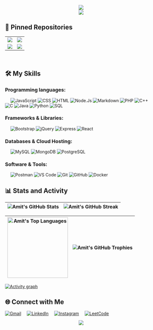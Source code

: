 <div align="center"">
    <img src="https://readme-typing-svg.herokuapp.com/?font=Righteous&size=35&center=true&vCenter=true&width=1000&height=70&duration=2000&lines=Hi+There!+👋;+I'm+Amit+Singhal+👨‍💻;Full+Stack+Developer+@MAIT'26+👨‍🎓" />
</div>

<div align="center">
<img src="https://user-images.githubusercontent.com/74038190/212284115-f47cd8ff-2ffb-4b04-b5bf-4d1c14c0247f.gif"/>
</div>

<!--
<h2 align="center">Leetcode Info<h2>
    
<p align="center">
  <a href="https://leetcode.com/_singhal_amit/" target="_blank"><img align="center" src="https://leetcode.com/static/images/badges/2024/gif/2024-09.gif" alt="jyot" height="200" width="200" /></a>
  <a href="https://leetcode.com/_singhal_amit/" target="_blank"><img align="center" src="https://leetcode.com/static/images/badges/2024/gif/2024-12.gif" alt="jyot" height="200" width="200" /></a>
  <a href="https://leetcode.com/_singhal_amit/" target="_blank"><img align="center" src="https://assets.leetcode.com/static_assets/marketing/2024-200.gif" alt="jyot" height="200" width="200" /></a>
  <a href="https://leetcode.com/_singhal_amit/" target="_blank"><img align="center" src="https://assets.leetcode.com/static_assets/marketing/2024-100.gif" alt="jyot" height="200" width="200" /></a>
</p>

<p align="center">
  <img  align=top flex-grow=1 src="https://leetcard.jacoblin.cool/_singhal_amit?theme=dark&font=Nunito" />  
</p>
-->

## 📌 Pinned Repositories

<div align="center">

|                                                                                                                                                                                                                                             |                                                                                                                                                                                                                                   |
|:-------------------------------------------------------------------------------------------------------------------------------------------------------------------------------------------------------------------------------------------:|:---------------------------------------------------------------------------------------------------------------------------------------------------------------------------------------------------------------------------------:|
| <a href="https://github.com/amit712singhal/Sky-Now"><img align="center" src="https://github-readme-stats-lilac-chi-70.vercel.app/api/pin/?username=amit712singhal&repo=Sky-Now&theme=vision-friendly-dark" /></a> | <a href="https://github.com/amit712singhal/note-keeper"><img align="center" src="https://github-readme-stats-lilac-chi-70.vercel.app/api/pin/?username=amit712singhal&repo=note-keeper&theme=vision-friendly-dark" /></a> |
| <a href="https://github.com/amit712singhal/login-signup-website"><img align="center" src="https://github-readme-stats-lilac-chi-70.vercel.app/api/pin/?username=amit712singhal&repo=login-signup-website&theme=vision-friendly-dark" /></a> | <a href="https://github.com/amit712singhal/Movie-Mania"><img align="center" src="https://github-readme-stats-lilac-chi-70.vercel.app/api/pin/?username=amit712singhal&repo=Movie-Mania&theme=vision-friendly-dark" /></a> |

</div>

&emsp;

## 🛠️ My Skills

### Programming languages:
&emsp;
![JavaScript](https://img.shields.io/badge/-JavaScript-000?&logo=JavaScript)
![CSS](https://img.shields.io/badge/-CSS-000?&logo=CSS3&logoColor=1572B6)
![HTML](https://img.shields.io/badge/-HTML-000?&logo=HTML5)
![Node.Js](https://img.shields.io/badge/-Node.js-000?&logo=Node.js)
![Markdown](https://img.shields.io/badge/-Markdown-000?&logo=Markdown)
![PHP](https://img.shields.io/badge/-PHP-000?&logo=PHP&logoColor=777BB4)
![C++](https://img.shields.io/badge/-C++-000?&logo=c%2B%2B&logoColor=00599C)
![C](https://custom-icon-badges.herokuapp.com/badge/C-000.svg?logo=c-in-hexagon&logoColor=A8B9CC)
![Java](https://custom-icon-badges.herokuapp.com/badge/Java-000.svg?logo=java&logoColor=ED8B00)
![Python](https://img.shields.io/badge/-Python-000?&logo=Python&logoColor=3776AB)
![SQL](https://custom-icon-badges.herokuapp.com/badge/SQL-000.svg?logo=database&logoColor=025E8C)

### Frameworks & Libraries: 
&emsp;
![Bootstrap](https://img.shields.io/badge/-Bootstarp-000?&logo=Bootstrap&logoColor=7952B3)
![jQuery](https://img.shields.io/badge/-jQuery-000?&logo=jQuery)
![Express](https://img.shields.io/badge/-Express-000?&logo=Express)
![React](https://img.shields.io/badge/-React-000?&logo=React)

### Databases & Cloud Hosting:
&emsp;
![MySQL](https://img.shields.io/badge/-MySQL-000?&logo=MySQL)
![MongoDB](https://img.shields.io/badge/-MongoDB-000?&logo=MongoDB)
![PostgreSQL](https://img.shields.io/badge/-PostgreSQL-000?&logo=PostgreSQL)

### Software & Tools:
&emsp;
![Postman](https://img.shields.io/badge/-Postman-000?&logo=Postman)
![VS Code](https://custom-icon-badges.herokuapp.com/badge/Visual%20Studio%20Code-000.svg?logo=visual-studio-code&logoColor=0078d7)
![Git](https://img.shields.io/badge/-Git-000?&logo=Git)
![GitHub](https://img.shields.io/badge/-GitHub-000?&logo=GitHub)
![Docker](https://img.shields.io/badge/-Docker-000?&logo=Docker)

## 📊 Stats and Activity

<div align="center">

| <img align="center" alt="Amit's GitHub Stats" src="https://github-readme-stats.vercel.app/api?username=amit712singhal&show_icons=true&locale=en&rank_icon=github&theme=vision-friendly-dark" /> | <img align="center" alt="Amit's GitHub Streak" src="https://github-readme-streak-stats.herokuapp.com/?user=amit712singhal&theme=vision-friendly-dark" /> |
| ------------------------------------------------------------------------------------------------------------------------------------------------------------------------------ | -------------------------------------------------------------------------------------------------------------------------------------------------------- |

</div>

<div align="center">

| <img align="center" alt="Amit's Top Languages" src="https://github-readme-stats.vercel.app/api/top-langs?username=amit712singhal&show_icons=true&theme=vision-friendly-dark&locale=en&layout=compact" height="200px" /> | <img align="center" alt="Amit's GitHub Trophies" src="https://github-profile-trophy.vercel.app/?username=amit712singhal&theme=gruvbox&margin-w=3&no-bg=true&no-frame=true&row=2&column=3" /> |
| ----------------------------------------------------------------------------------------------------------------------------------------------------------------------------------------------------------------------- | -------------------------------------------------------------------------------------------------------------------------------------------------------------------------------------------- |

</div>

[![Activity graph](https://github-readme-activity-graph.vercel.app/graph/?username=amit712singhal&bg_color=000&color=F8D866&line=F85D7F&point=FFFFFF&border=bold)](https://github.com/ashutosh00710/github-readme-activity-graph)

## 🌐 Connect with Me

[![Gmail](https://img.shields.io/badge/Mail-EA4335?style=for-the-badge&logo=gmail&logoColor=white)](mailto:rakshit.singhal712@gmail.com)<img width="15" />
[![LinkedIn](https://img.shields.io/badge/LinkedIn-0A66C2?style=for-the-badge&logo=linkedin&logoColor=white)](https://www.linkedin.com/in/singhal-amit)<img width="15" />
[![Instagram](https://img.shields.io/badge/Instagram-E4405F?style=for-the-badge&logo=instagram&logoColor=white)](https://instagram.com/_singhal_amit)<img width="15" />
[![LeetCode](https://img.shields.io/badge/LeetCode-FFA116?style=for-the-badge&logo=leetcode&logoColor=white)](https://leetcode.com/u/_singhal_amit/)<img width="15" />

<div align="center">
<img src="https://user-images.githubusercontent.com/74038190/212284115-f47cd8ff-2ffb-4b04-b5bf-4d1c14c0247f.gif"/>
</div>
